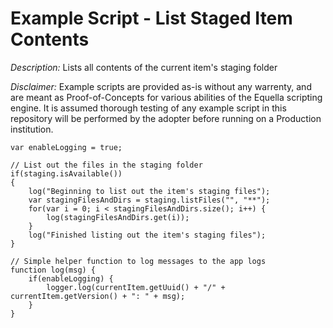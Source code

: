 # Example Script - List Staged Item Contents

_Description:_ Lists all contents of the current item's staging folder

_Disclaimer:_ Example scripts are provided as-is without any warrenty, and are meant as Proof-of-Concepts for various abilities of the Equella scripting engine. It is assumed thorough testing of any example script in this repository will be performed by the adopter before running on a Production institution.

```
var enableLogging = true;

// List out the files in the staging folder
if(staging.isAvailable())
{
	log("Beginning to list out the item's staging files");
	var stagingFilesAndDirs = staging.listFiles("", "**");
	for(var i = 0; i < stagingFilesAndDirs.size(); i++) {
		log(stagingFilesAndDirs.get(i));
	}
	log("Finished listing out the item's staging files");
}

// Simple helper function to log messages to the app logs
function log(msg) {
    if(enableLogging) {
        logger.log(currentItem.getUuid() + "/" + currentItem.getVersion() + ": " + msg);
    }
}
```
